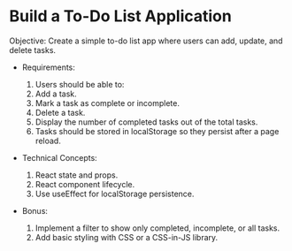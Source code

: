 # Build a To-Do List Application

Objective: Create a simple to-do list app where users can add, update, and delete tasks.

 + Requirements:

    1. Users should be able to:
    2. Add a task.
    3. Mark a task as complete or incomplete.
    4. Delete a task.
    5. Display the number of completed tasks out of the total tasks.
    6. Tasks should be stored in localStorage so they persist after a page reload.

 + Technical Concepts:

    1. React state and props.
    2. React component lifecycle.
    3. Use useEffect for localStorage persistence.

 + Bonus:

    1. Implement a filter to show only completed, incomplete, or all tasks.
    2. Add basic styling with CSS or a CSS-in-JS library.
